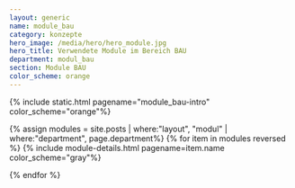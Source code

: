 ```yaml
---
layout: generic
name: module_bau
category: konzepte
hero_image: /media/hero/hero_module.jpg
hero_title: Verwendete Module im Bereich BAU
department: modul_bau
section: Module BAU
color_scheme: orange
---
```


{% include static.html pagename="module_bau-intro" color_scheme="orange"%}

<div class="separator dotted separator-medium-line"> </div>

{% assign modules = site.posts | where:"layout", "modul" | where:"department", page.department%}
{% for item in modules reversed %}
{% include module-details.html pagename=item.name color_scheme="gray"%}

<div class="separator dotted separator-medium-line"> </div>

{% endfor %}

